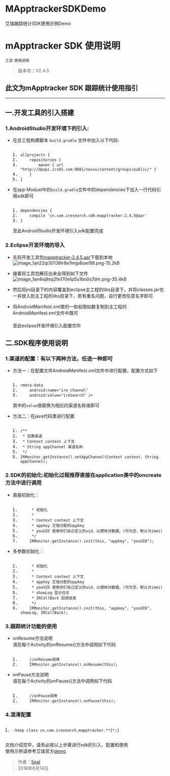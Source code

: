 # MApptrackerSDKDemo
艾瑞跟踪统计SDK使用示例Demo


<!DOCTYPE html>
<html class="theme theme-white">
<head>
<meta charset="utf-8">
<title>mApptracker SDK 使用说明</title>
<link href="https://www.zybuluo.com/static/assets/template-theme-white.css" rel="stylesheet" media="screen">
<style type="text/css">

#wmd-preview h1  {
    color: #0077bb; /* 将标题改为蓝色 */
}</style>
</head>
<body class="theme theme-white">
<div id="wmd-preview" class="wmd-preview wmd-preview-full-reader"><div class="md-section-divider"></div><div class="md-section-divider"></div><h1 data-anchor-id="gwlp" id="mapptracker-sdk-使用说明">mApptracker SDK 使用说明</h1><p data-anchor-id="66iu"><code>工具</code> <code>使用说明</code></p><blockquote data-anchor-id="vm35" class="white-blockquote">
  <p>版本号：V2.4.5</p>
</blockquote><div class="md-section-divider"></div><h2 data-anchor-id="w37s" id="此文为mapptracker-sdk-跟踪统计使用指引">此文为mApptracker SDK 跟踪统计使用指引</h2><hr><div class="md-section-divider"></div><h2 data-anchor-id="tybs" id="一开发工具的引入搭建">一.开发工具的引入搭建</h2><div class="md-section-divider"></div><h3 data-anchor-id="slw5" id="1androidstudio开发环境下的引入">1.AndroidStudio开发环境下的引入:</h3><ul data-anchor-id="f06a">
<li><p>在总工程构建脚本 <code>build.gradle</code> 文件中加入以下代码:</p>

<pre class="prettyprint linenums prettyprinted"><ol class="linenums"><li class="L0"><code><span class="pln">allprojects </span><span class="pun">{</span></code></li><li class="L1"><code><span class="pln">    repositories </span><span class="pun">{</span></code></li><li class="L2"><code><span class="pln">        maven </span><span class="pun">{</span><span class="pln"> url </span><span class="str">"http://dpapi.irs01.com:8081/nexus/content/groups/public/"</span><span class="pln"> </span><span class="pun">}</span></code></li><li class="L3"><code><span class="pln">    </span><span class="pun">}</span></code></li><li class="L4"><code><span class="pun">}</span></code></li></ol></pre></li>
<li><p>在app Moduel中的<code>build.gradle</code>文件中的dependencies下加入一行代码引用sdk即可</p>

<pre class="prettyprint linenums prettyprinted"><ol class="linenums"><li class="L0"><code><span class="pln">dependencies </span><span class="pun">{</span></code></li><li class="L1"><code><span class="pln">    compile </span><span class="str">'cn.com.iresearch.sdk:mapptracker:2.4.5@aar'</span></code></li><li class="L2"><code><span class="pun">}</span></code></li></ol></pre>

<p>至此AndroidStudio开发环境引入sdk配置完成</p></li>
</ul><div class="md-section-divider"></div><h3 data-anchor-id="xinu" id="2eclipse开发环境的导入">2.Eclipse开发环境的导入</h3><ul data-anchor-id="n7uv">
<li><p>先将开发工具包<a href="http://dpapi.irs01.com:8081/nexus/content/groups/public/cn/com/iresearch/sdk/mapptracker/2.4.5/mapptracker-2.4.5.aar" target="_blank">mapptracker-2.4.5.aar</a>下载到本地 <br>
<img src="http://static.zybuluo.com/wuseal/tcenb1tv8oresvvjh81isv4v/image_1an22ql30138lr8e1lmjp8oer99.png" alt="image_1an22ql30138lr8e1lmjp8oer99.png-15.2kB"></p></li>
<li><p>接着将工具包解压出来会得到如下文件 <br>
<img src="http://static.zybuluo.com/wuseal/0y0j0xsoer12ao0e2tfhqm54/image_1an4iq9sq2fe170e1p5u1bo0s7dm.png" alt="image_1an4iq9sq2fe170e1p5u1bo0s7dm.png-35.4kB" title=""></p></li>
<li><p>然后将jni目录下的内容覆盖到eclipse主工程的libs目录下，并将classes.jar也一并放入到主工程的libs目录下，若有重名问题，自行更改任意名字即可.</p></li>
<li><p>将AndroidManifest.xml里的一些权限如数复制到主工程的AndroidManifest.xml文件中既可 <br>
　 <br>
至此eclipse开发环境引入配置完毕</p></li>
</ul><div class="md-section-divider"></div><h2 data-anchor-id="3ui2" id="二sdk程序使用说明">二.SDK程序使用说明</h2><div class="md-section-divider"></div><h3 data-anchor-id="91s7" id="1渠道的配置有以下两种方法任选一种即可">1.渠道的配置：有以下两种方法，任选一种即可</h3><ul data-anchor-id="w8vx">
<li><p>方法一：在配置文件AndroidManifest.xml文件中进行配置，配置方式如下</p>

<pre class="prettyprint linenums prettyprinted"><ol class="linenums"><li class="L0"><code><span class="tag">&lt;meta-data</span></code></li><li class="L1"><code><span class="pln">    </span><span class="atn">android:name</span><span class="pun">=</span><span class="atv">"ire_channel"</span></code></li><li class="L2"><code><span class="pln">    </span><span class="atn">android:value</span><span class="pun">=</span><span class="atv">"ireSearch"</span><span class="pln"> </span><span class="tag">/&gt;</span></code></li></ol></pre>

<p>其中的<code>value</code>值替换为相应的渠道名称值即可</p></li>
<li><p>方法二：在java代码里进行配置</p>

<pre class="prettyprint linenums prettyprinted"><ol class="linenums"><li class="L0"><code><span class="com">/**</span></code></li><li class="L1"><code><span class="com"> * 设置渠道</span></code></li><li class="L2"><code><span class="com"> * Context context 上下文</span></code></li><li class="L3"><code><span class="com"> * String appChannel 渠道名称</span></code></li><li class="L4"><code><span class="com"> */</span></code></li><li class="L5"><code><span class="typ">IRMonitor</span><span class="pun">.</span><span class="pln">getInstance</span><span class="pun">().</span><span class="pln">setAppChannel</span><span class="pun">(</span><span class="typ">Context</span><span class="pln"> context</span><span class="pun">,</span><span class="pln"> </span><span class="typ">String</span><span class="pln"> appChannel</span><span class="pun">);</span></code></li></ol></pre></li>
</ul><div class="md-section-divider"></div><h3 data-anchor-id="z6ee" id="2sdk的初始化初始化过程推荐直接在application类中的oncreate方法中进行调用">2.SDK的初始化:初始化过程推荐直接在application类中的oncreate方法中进行调用</h3><ul data-anchor-id="w94s">
<li><p>直接初始化：</p>

<pre class="prettyprint linenums prettyprinted"><ol class="linenums"><li class="L0"><code class="language-/**"><span class="pln">     </span><span class="pun">*</span><span class="pln"> </span><span class="pun">初始化</span></code></li><li class="L1"><code class="language-/**"><span class="pln">     </span><span class="pun">*</span></code></li><li class="L2"><code class="language-/**"><span class="pln">     </span><span class="pun">*</span><span class="pln"> </span><span class="typ">Context</span><span class="pln"> context </span><span class="pun">上下文</span></code></li><li class="L3"><code class="language-/**"><span class="pln">     </span><span class="pun">*</span><span class="pln"> appkey </span><span class="pun">艾瑞分配的</span><span class="pln">appkey</span></code></li><li class="L4"><code class="language-/**"><span class="pln">     </span><span class="pun">*</span><span class="pln"> youUID </span><span class="pun">使用你们自己定义的</span><span class="pln">uid</span><span class="pun">，以便核对数据，(可为空，默认为</span><span class="pln">imei</span><span class="pun">)</span></code></li><li class="L5"><code class="language-/**"><span class="pln">     </span><span class="pun">*/</span></code></li><li class="L6"><code class="language-/**"><span class="pln">    </span><span class="typ">IRMonitor</span><span class="pun">.</span><span class="pln">getInstance</span><span class="pun">().</span><span class="pln">init</span><span class="pun">(</span><span class="kwd">this</span><span class="pun">,</span><span class="pln"> </span><span class="str">"appkey"</span><span class="pun">,</span><span class="pln"> </span><span class="str">"youUID"</span><span class="pun">);</span></code></li></ol></pre></li>
<li><p>多参数初始化：</p>

<pre class="prettyprint linenums prettyprinted"><ol class="linenums"><li class="L0"><code class="language-/**"><span class="pln">     </span><span class="pun">*</span><span class="pln"> </span><span class="pun">初始化</span></code></li><li class="L1"><code class="language-/**"><span class="pln">     </span><span class="pun">*</span></code></li><li class="L2"><code class="language-/**"><span class="pln">     </span><span class="pun">*</span><span class="pln"> </span><span class="typ">Context</span><span class="pln"> context </span><span class="pun">上下文</span></code></li><li class="L3"><code class="language-/**"><span class="pln">     </span><span class="pun">*</span><span class="pln"> appkey </span><span class="pun">艾瑞分配的</span><span class="pln">appkey</span></code></li><li class="L4"><code class="language-/**"><span class="pln">     </span><span class="pun">*</span><span class="pln"> youUID </span><span class="pun">使用你们自己定义的</span><span class="pln">uid</span><span class="pun">，以便核对数据，(可为空，默认为</span><span class="pln">imei</span><span class="pun">)</span></code></li><li class="L5"><code class="language-/**"><span class="pln">     </span><span class="pun">*</span><span class="pln"> showLog </span><span class="pun">显示日志</span></code></li><li class="L6"><code class="language-/**"><span class="pln">     </span><span class="pun">*</span><span class="pln"> </span><span class="typ">IRCallBack</span><span class="pln"> </span><span class="pun">回调信息</span></code></li><li class="L7"><code class="language-/**"><span class="pln">     </span><span class="pun">*/</span></code></li><li class="L8"><code class="language-/**"><span class="pln">    </span><span class="typ">IRMonitor</span><span class="pun">.</span><span class="pln">getInstance</span><span class="pun">().</span><span class="pln">init</span><span class="pun">(</span><span class="kwd">this</span><span class="pun">,</span><span class="pln"> </span><span class="str">"appkey"</span><span class="pun">,</span><span class="pln"> </span><span class="str">"youUID"</span><span class="pun">,</span><span class="pln"> showLog</span><span class="pun">,</span><span class="pln"> </span><span class="typ">IRCallBack</span><span class="pun">);</span></code></li></ol></pre></li>
</ul><div class="md-section-divider"></div><h3 data-anchor-id="16j9" id="3跟踪统计功能的使用">3.跟踪统计功能的使用</h3><ul data-anchor-id="ns06">
<li><p>onResume方法说明 <br>
请在每个Activity的onResume()方法中调用如下代码</p>

<pre class="prettyprint linenums prettyprinted"><ol class="linenums"><li class="L0"><code><span class="pln">    </span><span class="com">//onResume调用</span></code></li><li class="L1"><code><span class="pln">    </span><span class="typ">IRMonitor</span><span class="pun">.</span><span class="pln">getInstance</span><span class="pun">().</span><span class="pln">onResume</span><span class="pun">(</span><span class="kwd">this</span><span class="pun">);</span></code></li></ol></pre></li>
<li><p>onPause方法说明 <br>
请在每个Activity的onPause()方法中调用如下代码</p>

<pre class="prettyprint linenums prettyprinted"><ol class="linenums"><li class="L0"><code><span class="pln">    </span><span class="com">//onPause调用</span></code></li><li class="L1"><code><span class="pln">    </span><span class="typ">IRMonitor</span><span class="pun">.</span><span class="pln">getInstance</span><span class="pun">().</span><span class="pln">onPause</span><span class="pun">(</span><span class="kwd">this</span><span class="pun">);</span></code></li></ol></pre></li>
</ul><div class="md-section-divider"></div><h3 data-anchor-id="wpip" id="4混淆配置">4.混淆配置</h3><div class="md-section-divider"></div><pre class="prettyprint linenums prettyprinted" data-anchor-id="fsh6"><ol class="linenums"><li class="L0"><code><span class="pun">-</span><span class="pln">keep </span><span class="kwd">class</span><span class="pln"> cn</span><span class="pun">.</span><span class="pln">com</span><span class="pun">.</span><span class="pln">iresearch</span><span class="pun">.</span><span class="pln">mapptracker</span><span class="pun">.**{*;}</span></code></li></ol></pre><p data-anchor-id="c5yu">文档介绍完毕，请务必按以上步骤进行sdk的引入、配置和使用 <br>
使用示例请参考艾瑞官方<a href="https://github.com/wuseal/MApptrackerSDKDemo" target="_blank">demo</a></p><blockquote data-anchor-id="bydz" class="white-blockquote">
  <p>作者：<a href="https://github.com/wuseal" target="_blank">Seal</a> <br>
  2016年6月14日</p>
</blockquote></div>
</body>
</html>
